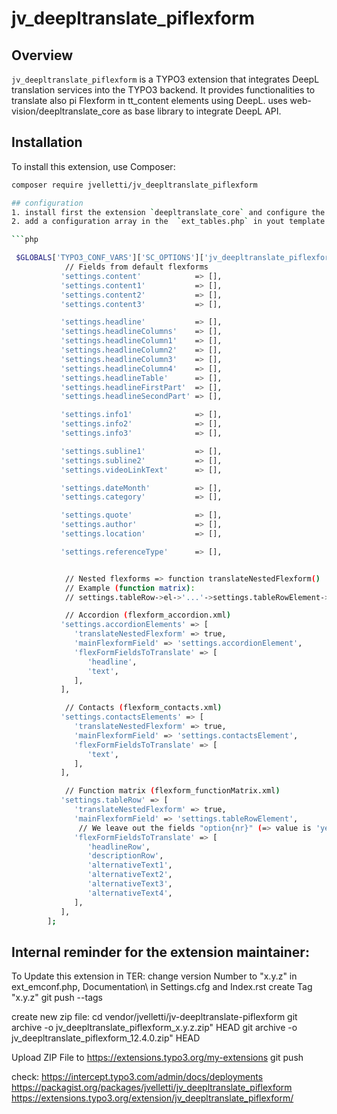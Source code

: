 # jv_deepltranslate_piflexform

## Overview
`jv_deepltranslate_piflexform` is a TYPO3 extension that integrates DeepL translation services into the TYPO3 backend. 
It provides functionalities to translate also pi Flexform in tt_content elements using DeepL.
uses web-vision/deepltranslate_core as base library to integrate DeepL API.

## Installation
To install this extension, use Composer:
```bash
composer require jvelletti/jv_deepltranslate_piflexform

## configuration
1. install first the extension `deepltranslate_core` and configure the API key if not done
2. add a configuration array in the  `ext_tables.php` in yout template extension  to configure the extension

```php

 $GLOBALS['TYPO3_CONF_VARS']['SC_OPTIONS']['jv_deepltranslate_piflexform']['fieldsToTranslate'] = [
            // Fields from default flexforms
           'settings.content'            => [],
           'settings.content1'           => [],
           'settings.content2'           => [],
           'settings.content3'           => [],

           'settings.headline'           => [],
           'settings.headlineColumns'    => [],
           'settings.headlineColumn1'    => [],
           'settings.headlineColumn2'    => [],
           'settings.headlineColumn3'    => [],
           'settings.headlineColumn4'    => [],
           'settings.headlineTable'      => [],
           'settings.headlineFirstPart'  => [],
           'settings.headlineSecondPart' => [],

           'settings.info1'              => [],
           'settings.info2'              => [],
           'settings.info3'              => [],

           'settings.subline1'           => [],
           'settings.subline2'           => [],
           'settings.videoLinkText'      => [],

           'settings.dateMonth'          => [],
           'settings.category'           => [],

           'settings.quote'              => [],
           'settings.author'             => [],
           'settings.location'           => [],

           'settings.referenceType'      => [],


            // Nested flexforms => function translateNestedFlexform()
            // Example (function matrix):
            // settings.tableRow->el->'...'->settings.tableRowElement->'el'->flexFormFieldsToTranslate

            // Accordion (flexform_accordion.xml)
           'settings.accordionElements' => [
              'translateNestedFlexform' => true,
              'mainFlexformField' => 'settings.accordionElement',
              'flexFormFieldsToTranslate' => [
                 'headline',
                 'text',
              ],
           ],

            // Contacts (flexform_contacts.xml)
           'settings.contactsElements' => [
              'translateNestedFlexform' => true,
              'mainFlexformField' => 'settings.contactsElement',
              'flexFormFieldsToTranslate' => [
                 'text',
              ],
           ],

            // Function matrix (flexform_functionMatrix.xml)
           'settings.tableRow' => [
              'translateNestedFlexform' => true,
              'mainFlexformField' => 'settings.tableRowElement',
               // We leave out the fields "option{nr}" (=> value is 'yes'/'no')
              'flexFormFieldsToTranslate' => [
                 'headlineRow',
                 'descriptionRow',
                 'alternativeText1',
                 'alternativeText2',
                 'alternativeText3',
                 'alternativeText4',
              ],
           ],
        ];

``` 



## Internal reminder for the extension maintainer: 
To Update this extension in TER: 
change version Number to "x.y.z" in ext_emconf.php, Documentation\ in Settings.cfg and Index.rst
create Tag "x.y.z"
git push --tags

create new zip file:
cd vendor/jvelletti/jv-deepltranslate-piflexform
git archive -o jv_deepltranslate_piflexform_x.y.z.zip" HEAD
git archive -o jv_deepltranslate_piflexform_12.4.0.zip" HEAD

Upload ZIP File to https://extensions.typo3.org/my-extensions
git push

check:
https://intercept.typo3.com/admin/docs/deployments
https://packagist.org/packages/jvelletti/jv_deepltranslate_piflexform
https://extensions.typo3.org/extension/jv_deepltranslate_piflexform/
